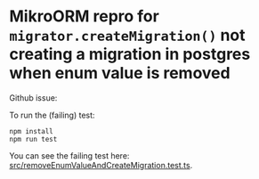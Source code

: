 # MikroORM repro for `migrator.createMigration()` not creating a migration in postgres when enum value is removed

Github issue:

To run the (failing) test:

```
npm install
npm run test
```

You can see the failing test here: [src/removeEnumValueAndCreateMigration.test.ts](src/removeEnumValueAndCreateMigration.test.ts#L53-L62).
